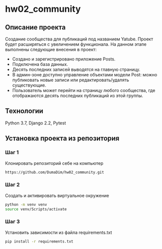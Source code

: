# hw02_community
## Описание проекта
Создание сообщества для публикаций под названием Yatube. Проект будет расширяться с увеличением функционала. На данном этапе выполнены следующие внесения в проект:
 - Создано и зарегистрировано приложение Posts.
 - Подключена база данных.
 - Десять последних записей выводятся на главную страницу.
 - В админ-зоне доступно управление объектами модели Post: можно публиковать новые записи или редактировать/удалять существующие.
 - Пользователь может перейти на страницу любого сообщества, где отображаются десять последних публикаций из этой группы.
 
## Технологии
Python 3.7, Django 2.2, Pytest

## Установка проекта из репозитория
### Шаг 1
Клонировать репозиторий себе на компьютер
```bash
https://github.com/DumaDim/hw02_community.git
```

### Шаг 2
Создать и активировать виртуальное окружение
```bash
python -m venv venv
source venv/Scripts/activate
```

### Шаг 3
Установить зависимости из файла requirements.txt
```bash
pip install -r requirements.txt
```
